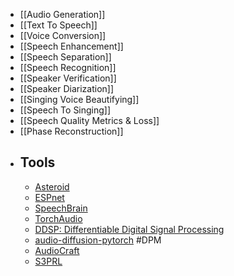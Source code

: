 - [[Audio Generation]]
- [[Text To Speech]]
- [[Voice Conversion]]
- [[Speech Enhancement]]
- [[Speech Separation]]
- [[Speech Recognition]]
- [[Speaker Verification]]
- [[Speaker Diarization]]
- [[Singing Voice Beautifying]]
- [[Speech To Singing]]
- [[Speech Quality Metrics & Loss]]
- [[Phase Reconstruction]]
- ## Tools
	- [Asteroid](https://asteroid-team.github.io/)
	- [ESPnet](https://github.com/espnet/espnet)
	- [SpeechBrain](https://speechbrain.github.io/index.html)
	- [TorchAudio](https://pytorch.org/audio/stable/index.html)
	- [DDSP: Differentiable Digital Signal Processing](https://github.com/magenta/ddsp)
	- [audio-diffusion-pytorch](https://github.com/archinetai/audio-diffusion-pytorch) #DPM
	- [AudioCraft](https://github.com/facebookresearch/audiocraft)
	- [S3PRL](https://github.com/s3prl/s3prl)